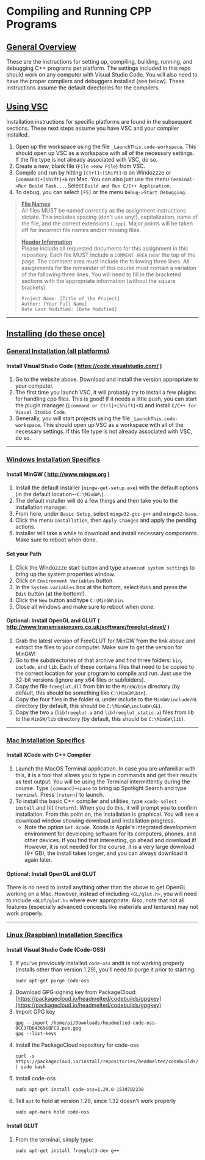 

# Compiling and Running CPP Programs

## <u>**General Overview**</u>
These are the instructions for setting up, compiling, building, running, and debugging C++ programs per platform. The settings included in this repo should work on any computer with Visual Studio Code. You will also need to have the proper compilers and debuggers installed (see below). These instructions assume the default directories for the compilers.


## <u>**Using VSC**</u>
Installation instructions for specific platforms are found in the subsequent sections. These next steps assume you have VSC and your compiler installed.

1. Open up the workspace using the file `_LaunchThis.code-workspace`. This should open up VSC as a workspace with all of the necessary settings. If the file type is not already associated with VSC, do so.
1. Create a new, blank file (`File->New File`) from VSC. 
1. Compile and run by hitting `[Ctrl]+[Shift]+B` on Windozzze or `[command]+[shift]+B` on Mac. You can also just use the menu `Terminal->Run Build Task...`. Select `Build and Run C/C++ Application`.
1. To debug, you can select `[F5]` or the menu `Debug->Start Debugging`.

> <b><u>File Names</u></b><br>
> All files MUST be named correctly as the assignment instructions dictate. This includes spacing (don't use any!), capitalization, name of the file, and the correct extensions (`.cpp`). Major points will be taken off for incorrect file names and/or missing files. 
>
> <b><u>Header Information</u></b><br>
> Please include all requested documents for this assignment in this repository. Each file MUST include a `COMMENT AREA` near the top of the page. The comment area must include the following three lines. All assignments for the remainder of this course must contain a variation of the following three lines. You will need to fill in the bracketed sections with the appropriate information (without the square brackets).
> ```
> Project Name: [Title of the Project]
> Author: [Your Full Name]
> Date Last Modified: [Date Modified]
> ```

---

## <u>**Installing (do these once)**</u>
### <u>General Installation (all platforms)</u>
#### Install Visual Studio Code ( https://code.visualstudio.com/ )
1. Go to the website above. Download and install the version appropriate to your computer.
1. The first time you launch VSC, it will probably try to install a few plugins for handling cpp files. This is good! If it needs a little push, you can start the plugin manager (`[command or Ctrl]+[Shift]+X`) and install `C/C++ for Visual Studio Code`.
1. Generally, you will start projects using the file `_LaunchThis.code-workspace`. This should open up VSC as a workspace with all of the necessary settings. If this file type is not already associated with VSC, do so.

---

### <u>Windows Installation Specifics</u>
#### Install MinGW ( http://www.mingw.org )

1. Install the default installer (`mingw-get-setup.exe`) with the default options (in the default location--`C:\MinGW\`).
1. The default installer will do a few things and then take you to the installation manager.
1. From here, under `Basic Setup`, select `mingw32-gcc-g++` and `mingw32-base`.
1. Click the menu `Installation`, then `Apply Changes` and apply the pending actions.
1. Installer will take a while to download and install necessary components. Make sure to reboot when done.

#### Set your Path
1. Click the Windozzze start button and type `advanced system settings` to bring up the system properties window.
1. Click on `Environment Variables` button.
1. In the `System variables` box at the bottom, select `Path` and press the `Edit` button (at the bottom!).
1. Click the `New` button and type `C:\MinGW\bin`.
1. Close all windows and make sure to reboot when done.

#### Optional: Install OpenGL and GLUT ( http://www.transmissionzero.co.uk/software/freeglut-devel/ )
1. Grab the latest version of FreeGLUT for MinGW from the link above and extract the files to your computer. Make sure to get the version for MinGW!
1. Go to the subdirectories of that archive and find three folders: `bin`, `include`, and `lib`. Each of these contains files that need to be copied to the correct location for your program to compile and run. Just use the 32-bit versions (ignore any x64 files or subfolders).
1. Copy the file `freeglut.dll` from bin to the `MinGW/bin` directory (by default, this should be something like `C:\MinGW\bin`).
1. Copy the four files in the folder `GL` under include to the `MinGW/include/GL` directory (by default, this should be `C:\MinGW\include\GL`).
1. Copy the two `a` (`libfreeglut.a` and `libfreeglut_static.a`) files from lib to the `MinGW/lib` directory (by default, this should be `C:\MinGW\lib`).

---

### <u>Mac Installation Specifics</u>

#### Install XCode with C++ Compiler

1. Launch the MacOS Terminal application. In case you are unfamiliar with this, it is a tool that allows you to type in commands and get their results as text output. You will be using the Terminal intermittently during the course. Type `[command]+space` to bring up Spotlight Search and type `terminal`. Press `[return]` to launch.
1. To install the basic C++ compiler and utilities, type `xcode-select --install` and hit `[return]`.  When you do this, it will prompt you to confirm installation. From this point on, the installation is graphical. You will see a download window showing download and installation progress.
   * Note the option `Get Xcode`. Xcode is Apple's integrated development environment for developing software for its computers, phones, and other devices. If you find that interesting, go ahead and download it! However, it is not needed for the course, it is a very large download (9+ GB), the install takes longer, and you can always download it again later.

#### Optional: Install OpenGL and GLUT
There is no need to install anything other than the above to get OpenGL working on a Mac. However, instead of including `<GL/glut.h>`, you will need to include `<GLUT/glut.h>` where ever appropriate. Also, note that not all features (especially advanced concepts like materials and textures) may not work properly.

---

### <u>Linux (Raspbian) Installation Specifics</u>

#### Install Visual Studio Code (Code-OSS)
1. If you've previously installed `code-oss` andit is not working properly (installs other than version 1.29), you'll need to purge it prior to starting:
    ```{bash}
    sudo apt-get purge code-oss
    ```
1. Download GPG signing key from PackageCloud: [https://packagecloud.io/headmelted/codebuilds/gpgkey](https://packagecloud.io/headmelted/codebuilds/gpgkey)
1. Import GPG key
    ```{bash}
    gpg --import /home/pi/Downloads/headmelted-code-oss-0CC3FD642696BFC8.pub.gpg
    gpg --list-keys
     ```
1. Install the PackageCloud repository for code-oss
    ```{bash}
    curl -s https://packagecloud.io/install/repositories/headmelted/codebuilds/script.deb.sh | sudo bash
    ```
1. Install code-oss
    ```{bash}
    sudo apt-get install code-oss=1.29.0-1539702238
    ```
1. Tell `apt` to hold at version 1.29, since 1.32 doesn't work properly
    ```{bash}
    sudo apt-mark hold code-oss
    ```

#### Install GLUT
1. From the terminal, simply type:
    ```{bash}
    sudo apt-get install freeglut3-dev g++
    ```

